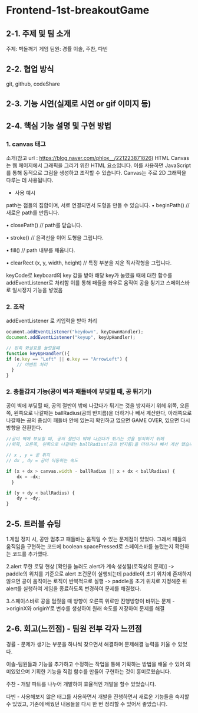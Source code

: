 # Frontend-1st-breakoutGame

## 2-1. 주제 및 팀 소개
주제: 벽돌깨기 게임
팀원: 경률 이솔, 주찬, 다빈

## 2-2. 협업 방식
git, github, codeShare

## 2-3. 기능 시연(실제로 시연 or gif 이미지 등)

## 2-4. 핵심 기능 설명 및 구현 방법
### 1. canvas 태그 
소개(참고 url : https://blog.naver.com/phlox__/221223871826)
HTML Canvas는 웹 페이지에서 그래픽을 그리기 위한 HTML 요소입니다. 
이를 사용하면 JavaScript를 통해 동적으로 그림을 생성하고 조작할 수 있습니다.
Canvas는 주로 2D 그래픽을 다루는 데 사용됩니다.
- 사용 예시
<canvas id="myCanvas" width="500" height="300"></canvas>

path는 점들의 집합이며, 서로 연결되면서 도형을 만들 수 있습니다.
• beginPath()
  // 새로운 path를 만듭니다.

• closePath()
  // path를 닫습니다.

• stroke()
  // 윤곽선을 이어 도형을 그립니다.

• fill()
  // path 내부를 채웁니다.

• clearRect (x, y, width, height)
  // 특정 부분을 지운 직사각형을 그립니다.
  
keyCode로 keyboard의 key 값을 받아 해당 key가 눌렸을 때에 대한 함수를 addEventListener로 처리함
이를 통해 패들을 좌우로 움직여 공을 튕기고 스페이스바로 일시정지 기능을 넣었음

### 2. 조작
addEventListener 로 키입력을 받아 처리
```js
ocument.addEventListener("keydown", keyDownHandler);
document.addEventListener("keyup", keyUpHandler);

// 왼족 화살표를 눌렀을떄
function keyUpHandler(){
if (e.key == "Left" || e.key == "ArrowLeft") {
	// 이벤트 처리
  }
}

```

### 2. 충돌감지 기능(공이 벽과 패들바에 부딪힐 때, 공 튀기기)
공이 벽에 부딪힐 때, 공의 절반이 밖에 나갔다가 튀기는 것을 방지하기 위헤 
위쪽, 오른쪽, 왼쪽으로 나갈때는 ballRadius(공의 반지름)을 더하거나 빼서 계산한다,
아래쪽으로 나갈때는 공의 중심이 패들바 안에 있는지 확인하고 없으면 GAME OVER, 있으면 다시 방향을 전환한다.

```js
//공이 벽에 부딪힐 때, 공의 절반이 밖에 나갔다가 튀기는 것을 방지하기 위헤 
//위쪽, 오른쪽, 왼쪽으로 나갈때는 ballRadius(공의 반지름)을 더하거나 빼서 계산 했습니다.

// x , y = 공 위치
// dx , dy = 공이 이동하는 속도

if (x + dx > canvas.width - ballRadius || x + dx < ballRadius) {
    dx = -dx;
  }

if (y + dy < ballRadius) {
    dy = -dy;
}
```

## 2-5. 트러블 슈팅
1.게임 정지 시, 공만 멈추고 패들바는 움직일 수 있는 문제점이 있었다.
그래서 패들의 움직임을 구현하는 코드에 boolean spacePressed로 스페이스바를 눌렀는지 확인하는 코드를 추가했다. 

2.alert 무한 로딩 현상 [확인을 눌러도 alert가 계속 생성됨(로직상의 문제)]
-> paddle의 위치를 기준으로 alert 조건문이 실행되는데 paddle이 초기 위치에 존재하지 않으면 공이 움직이는 로직이 반복적으로 실행
-> paddle을 초기 위치로 지정해준 뒤 alert를 실행하여 게임을 종료하도록 변경하여 문제를 해결했다.

3.스페이스바로 공을 멈췄을 때 방향이 오른쪽 위로만 진행방향이 바뀌는 문제
->originX와 originY로 변수를 생성하여 원래 속도를 저장하여 문제를 해결

## 2-6. 회고(느낀점) - 팀원 전부 각자 느낀점
경률 - 문제가 생기는 부분을 하나씩 찾으면서 해결하며 문제해결 능력을 키울 수 있었다. 

이솔-팀원들과 기능을 추가하고 수정하는 작업을 통해 기획하는 방법을 배울 수 있어 의미있었으며 기획한 기능을 직접 함수를 만들어 구현하는 것이 흥미로웠습니다.

주찬 - 개발 파트를 나누어 개발하여 효율적인 개발을 할수 있었습니다.

다빈 - 사용해보지 않은 태그를 사용하면서 개발을 진행하면서 새로운 기능들을 숙지할 수 있었고, 기존에 배웠던 내용들을 다시 한 번 정리할 수 있어서 좋았습니다.